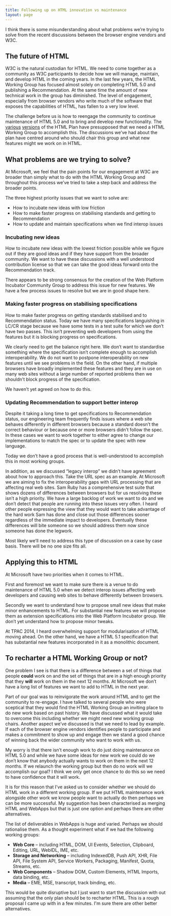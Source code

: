 ```yaml
---
title: Following up on HTML innovation vs maintenance
layout: page
---
```


I think there is some misunderstanding about what problems we’re trying to solve from the recent discussions between the browser engine vendors and W3C.

## The future of HTML

W3C is the natural custodian for HTML. We need to come together as a community as W3C participants to decide how we will manage, maintain, and develop HTML in the coming years. In the last few years, the HTML Working Group has focused almost solely on completing HTML 5.0 and publishing a Recommendation. At the same time the amount of new technical work in the group has diminished. The level of engagement, especially from browser vendors who write much of the software that exposes the capabilities of HTML, has fallen to a very low level.

The challenge before us is how to reengage the community to continue maintenance of HTML 5.0 and to bring and develop new functionality. The [various](http://darobin.github.io/after5/html-plan.html) [versions](http://w3c.github.io/charter-html/html-plan.html) of the HTML Plan have presupposed that we need a HTML Working Group to accomplish this. The discussions we’ve had about the plan have centred around who should chair this group and what new features might we work on in HTML.

## What problems are we trying to solve?

At Microsoft, we feel that the pain points for our engagement at W3C are broader than simply what to do with the HTML Working Group and throughout this process we’ve tried to take a step back and address the broader points.

The three highest priority issues that we want to solve are:
  * How to incubate new ideas with low friction
  * How to make faster progress on stabilising standards and getting to Recommendation
  * How to update and maintain specifications when we find interop issues

### Incubating new ideas

How to incubate new ideas with the lowest friction possible while we figure out if they are good ideas and if they have support from the broader community. We want to have these discussions with a well understood contribution license so that we can take the good ideas forward onto the Recommendation track.

There appears to be strong consensus for the creation of the Web Platform Incubator Community Group to address this issue for new features. We have a few process issues to resolve but we are in good shape here.

### Making faster progress on stabilising specifications

How to make faster progress on getting standards stabilised and to Recommendation status. Today we have many specifications languishing in LC/CR stage because we have some tests in a test suite for which we don’t have two passes. This isn’t preventing web developers from using the features but it is blocking progress on specifications.

We clearly need to get the balance right here. We don’t want to standardise something where the specification isn’t complete enough to accomplish interoperability. We do not want to postpone interoperability on new features until we see problems in the field. On the other hand, if multiple browsers have broadly implemented these features and they are in use on many web sites without a large number of reported problems then we shouldn’t block progress of the specification.

We haven’t yet agreed on how to do this.

### Updating Recommendation to support better interop

Despite it taking a long time to get specifications to Recommendation status, our engineering team frequently finds issues where a web site behaves differently in different browsers because a standard doesn’t the correct behaviour or because one or more browsers didn’t follow the spec. In these cases we want to work together to either agree to change our implementations to match the spec or to update the spec with new language.

Today we don’t have a good process that is well-understood to accomplish this in most working groups.

In addition, as we discussed “legacy interop” we didn’t have agreement about how to approach this. Take the URL spec as an example. At Microsoft we are aiming to fix the interoperability gaps with URL processing that are affecting real web sites. Sam Ruby has a comprehensive test suite that shows dozens of differences between browsers but for us resolving these isn’t a high priority. We have a large backlog of work we want to do and we don’t detect that people are running into these issues very often. I heard other people expressing the view that they would want to take advantage of the hard work Sam has done and close out those differences sooner regardless of the immediate impact to developers. Eventually these differences will bite someone so we should address them now since someone has done the legwork.

Most likely we’ll need to address this type of discussion on a case by case basis. There will be no one size fits all.

## Applying this to HTML

At Microsoft have two priorities when it comes to HTML.

First and foremost we want to make sure there is a venue to do maintenance of HTML 5.0 when we detect interop issues affecting web developers and causing web sites to behave differently between browsers.

Secondly we want to understand how to propose small new ideas that make minor enhancements to HTML. For substantial new features we will propose them as extension specifications into the Web Platform Incubator group. We don’t yet understand how to propose minor tweaks.

At TPAC 2014, I heard overwhelming support for modularisation of HTML moving ahead. On the other hand, we have a HTML 5.1 specification that has substantial new features incorporated in it as a monolithic document. 

## To recharter a HTML Working Group or not?


One problem I see is that there is a difference between a set of things that people **could** work on and the set of things that are in a high enough priority that they **will** work on them in the next 12 months. At Microsoft we don’t have a long list of features we want to add to HTML in the next year.

Part of our goal was to reinvigorate the work around HTML and to get the community to re-engage. I have talked to several people who were sceptical that they would find the HTML Working Group an inviting place to do new work based on past history. We have discussed what it would take to overcome this including whether we might need new working group chairs. Another aspect we’ve discussed is that we need to lead by example. If each of the browser engine vendors identifies people to participate and makes a commitment to show up and engage then we stand a good chance of winning back the wider community who want to work with us.

My worry is that there isn’t enough work to do just doing maintenance on HTML 5.0 and while we have some ideas for new work we could do we don’t know that anybody actually wants to work on them in the next 12 months. If we relaunch the working group but then do no work will we accomplish our goal? I think we only get once chance to do this so we need to have confidence that it will work.

It is for this reason that I’ve asked us to consider whether we should do HTML work in a different working group. If we put HTML maintenance work alongside other work we know people want to actually do then perhaps we can be more successful. My suggestion has been characterised as merging HTML and WebApps but that is just one option and perhaps there are other alternatives.

The list of deliverables in WebApps is huge and varied. Perhaps we should rationalise them. As a thought experiment what if we had the following working groups:

  * **Web Core** – including HTML, DOM, UI Events, Selection, Clipboard, Editing, URL, WebIDL, IME, etc.
  * **Storage and Networking** – including IndexedDB, Push API, XHR, File API, File System API, Service Workers, Packaging, Manifest, Quota, Streams, etc.
  * **Web Components** – Shadow DOM, Custom Elements, HTML Imports, data binding, etc.
  * **Media** – EME, MSE, transcript, track binding, etc.

This would be quite disruptive but I just want to start the discussion with out assuming that the only plan should be to recharter HTML. This is a rough proposal I came up with in a few minutes. I'm sure there are other better alternatives.

